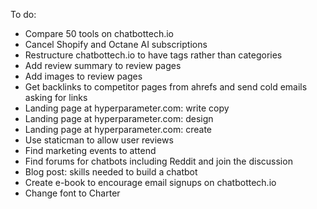 To do:

 - Compare 50 tools on chatbottech.io
 - Cancel Shopify and Octane AI subscriptions
 - Restructure chatbottech.io to have tags rather than categories
 - Add review summary to review pages
 - Add images to review pages
 - Get backlinks to competitor pages from ahrefs and send cold emails asking for links
 - Landing page at hyperparameter.com: write copy
 - Landing page at hyperparameter.com: design
 - Landing page at hyperparameter.com: create
 - Use staticman to allow user reviews
 - Find marketing events to attend
 - Find forums for chatbots including Reddit and join the discussion
 - Blog post: skills needed to build a chatbot
 - Create e-book to encourage email signups on chatbottech.io
 - Change font to Charter

